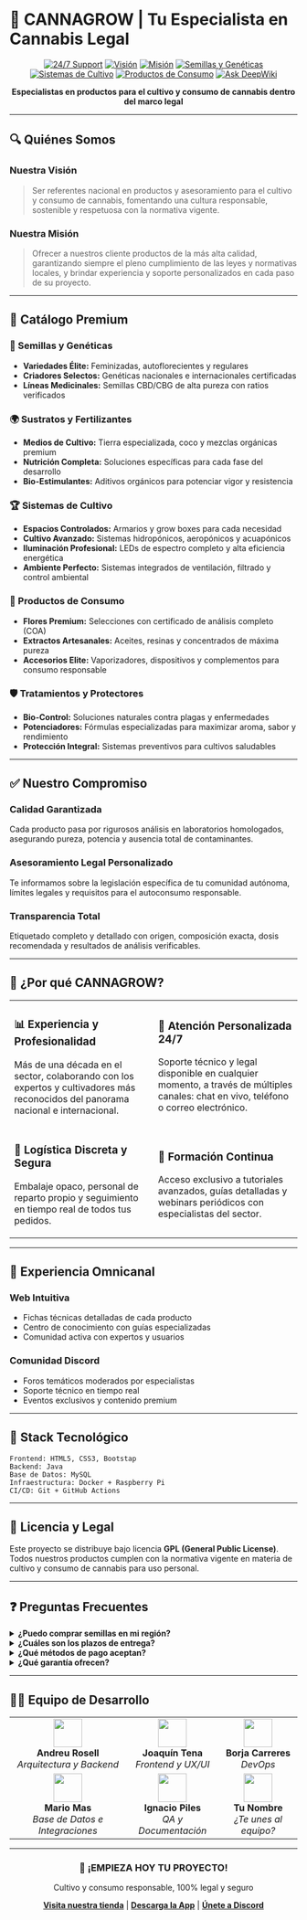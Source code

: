 # 🌿 CANNAGROW | Tu Especialista en Cannabis Legal

<div align="center">

[![24/7 Support](https://img.shields.io/badge/24%2F7%20Support-✔️-34495E)](#soporte)
[![Visión](https://img.shields.io/badge/Visión-Referente%20nacional-brightgreen)](#nuestra-visión)
[![Misión](https://img.shields.io/badge/Misión-Calidad%20y%20legalidad-blue)](#nuestra-misión)
[![Semillas y Genéticas](https://img.shields.io/badge/Semillas%20y%20Genéticas-Premium-green)](#productos)
[![Sistemas de Cultivo](https://img.shields.io/badge/Sistemas-Innovadores-blue)](#sistemas-de-cultivo)
[![Productos de Consumo](https://img.shields.io/badge/Productos-Certificados-orange)](#productos-de-consumo)
[![Ask DeepWiki](https://deepwiki.com/badge.svg)](https://deepwiki.com/BocamoCMFlorida/cannagrowDAM)

</div>

<p align="center">
<strong>Especialistas en productos para el cultivo y consumo de cannabis dentro del marco legal</strong>
</p>

---

## 🔍 Quiénes Somos

### Nuestra Visión
> Ser  referentes nacional en productos y asesoramiento para el cultivo y consumo de cannabis, fomentando una cultura responsable, sostenible y respetuosa con la normativa vigente.

### Nuestra Misión
> Ofrecer a nuestros cliente productos de la más alta calidad, garantizando siempre el pleno cumplimiento de las leyes y normativas locales, y brindar experiencia y soporte personalizados en cada paso de su proyecto.

---

## 🛒 Catálogo Premium

### 🌱 Semillas y Genéticas
- **Variedades Élite:** Feminizadas, autoflorecientes y regulares
- **Criadores Selectos:** Genéticas nacionales e internacionales certificadas
- **Líneas Medicinales:** Semillas CBD/CBG de alta pureza con ratios verificados

### 🌍 Sustratos y Fertilizantes
- **Medios de Cultivo:** Tierra especializada, coco y mezclas orgánicas premium
- **Nutrición Completa:** Soluciones específicas para cada fase del desarrollo
- **Bio-Estimulantes:** Aditivos orgánicos para potenciar vigor y resistencia

### 🏆 Sistemas de Cultivo
- **Espacios Controlados:** Armarios y grow boxes para cada necesidad
- **Cultivo Avanzado:** Sistemas hidropónicos, aeropónicos y acuapónicos
- **Iluminación Profesional:** LEDs de espectro completo y alta eficiencia energética
- **Ambiente Perfecto:** Sistemas integrados de ventilación, filtrado y control ambiental

### 💎 Productos de Consumo
- **Flores Premium:** Selecciones con certificado de análisis completo (COA)
- **Extractos Artesanales:** Aceites, resinas y concentrados de máxima pureza
- **Accesorios Elite:** Vaporizadores, dispositivos y complementos para consumo responsable

### 🛡️ Tratamientos y Protectores
- **Bio-Control:** Soluciones naturales contra plagas y enfermedades
- **Potenciadores:** Fórmulas especializadas para maximizar aroma, sabor y rendimiento
- **Protección Integral:** Sistemas preventivos para cultivos saludables

---

## ✅ Nuestro Compromiso

### Calidad Garantizada
Cada producto pasa por rigurosos análisis en laboratorios homologados, asegurando pureza, potencia y ausencia total de contaminantes.

### Asesoramiento Legal Personalizado
Te informamos sobre la legislación específica de tu comunidad autónoma, límites legales y requisitos para el autoconsumo responsable.

### Transparencia Total
Etiquetado completo y detallado con origen, composición exacta, dosis recomendada y resultados de análisis verificables.

---

## 🏅 ¿Por qué CANNAGROW?

<table>
  <tr>
    <td width="50%">
      <h3>📊 Experiencia y Profesionalidad</h3>
      <p>Más de una década en el sector, colaborando con los expertos y cultivadores más reconocidos del panorama nacional e internacional.</p>
    </td>
    <td width="50%">
      <h3>🔔 Atención Personalizada 24/7</h3>
      <p>Soporte técnico y legal disponible en cualquier momento, a través de múltiples canales: chat en vivo, teléfono o correo electrónico.</p>
    </td>
  </tr>
  <tr>
    <td width="50%">
      <h3>🚚 Logística Discreta y Segura</h3>
      <p>Embalaje opaco, personal de reparto propio y seguimiento en tiempo real de todos tus pedidos.</p>
    </td>
    <td width="50%">
      <h3>🧠 Formación Continua</h3>
      <p>Acceso exclusivo a tutoriales avanzados, guías detalladas y webinars periódicos con especialistas del sector.</p>
    </td>
  </tr>
</table>

---

## 📱 Experiencia Omnicanal

### Web Intuitiva
- Fichas técnicas detalladas de cada producto
- Centro de conocimiento con guías especializadas
- Comunidad activa con expertos y usuarios

### Comunidad Discord
- Foros temáticos moderados por especialistas
- Soporte técnico en tiempo real
- Eventos exclusivos y contenido premium

---

## 🚀 Stack Tecnológico

```
Frontend: HTML5, CSS3, Bootstap
Backend: Java 
Base de Datos: MySQL
Infraestructura: Docker + Raspberry Pi 
CI/CD: Git + GitHub Actions
```

---

## 📄 Licencia y Legal

Este proyecto se distribuye bajo licencia **GPL (General Public License)**. Todos nuestros productos cumplen con la normativa vigente en materia de cultivo y consumo de cannabis para uso personal.

---

## ❓ Preguntas Frecuentes

<details>
  <summary><b>¿Puedo comprar semillas en mi región?</b></summary>
  Sí, siempre que la legislación autonómica lo permita. Consulta tu normativa local o contacta con nuestro equipo legal para una evaluación personalizada.
</details>

<details>
  <summary><b>¿Cuáles son los plazos de entrega?</b></summary>
  <ul>
    <li>Península: 24–48 horas</li>
    <li>Baleares: 48–72 horas</li>
    <li>Canarias, Ceuta y Melilla: 3–5 días hábiles</li>
  </ul>
</details>

<details>
  <summary><b>¿Qué métodos de pago aceptan?</b></summary>
  Tarjeta, PayPal, transferencia bancaria y criptomonedas (Bitcoin, Ethereum, y otras altcoins seleccionadas).
</details>

<details>
  <summary><b>¿Qué garantía ofrecen?</b></summary>
  Garantía de satisfacción completa: si tu pedido llega dañado o no conforme, podrás solicitar cambio o devolución íntegra hasta 14 días tras la recepción.
</details>

---

## 👨‍💻 Equipo de Desarrollo

<div align="center">
<table>
  <tr>
    <td align="center"><img src="https://via.placeholder.com/50" width="50px;" alt=""/><br /><b>Andreu Rosell</b><br /><i>Arquitectura y Backend</i></td>
    <td align="center"><img src="https://via.placeholder.com/50" width="50px;" alt=""/><br /><b>Joaquín Tena</b><br /><i>Frontend y UX/UI</i></td>
    <td align="center"><img src="https://via.placeholder.com/50" width="50px;" alt=""/><br /><b>Borja Carreres</b><br /><i>DevOps</i></td>
  </tr>
  <tr>
    <td align="center"><img src="https://via.placeholder.com/50" width="50px;" alt=""/><br /><b>Mario Mas</b><br /><i>Base de Datos e Integraciones</i></td>
    <td align="center"><img src="https://via.placeholder.com/50" width="50px;" alt=""/><br /><b>Ignacio Piles</b><br /><i>QA y Documentación</i></td>
    <td align="center"><img src="https://via.placeholder.com/50" width="50px;" alt=""/><br /><b>Tu Nombre</b><br /><i>¿Te unes al equipo?</i></td>
  </tr>
</table>
</div>

---

<div align="center">
<h3>🌱 ¡EMPIEZA HOY TU PROYECTO!</h3>
<p>Cultivo y consumo responsable, 100% legal y seguro</p>

[**Visita nuestra tienda**](https://cannagrow.es) | [**Descarga la App**](https://app.cannagrow.es) | [**Únete a Discord**](https://discord.gg/cannagrow)
</div>
